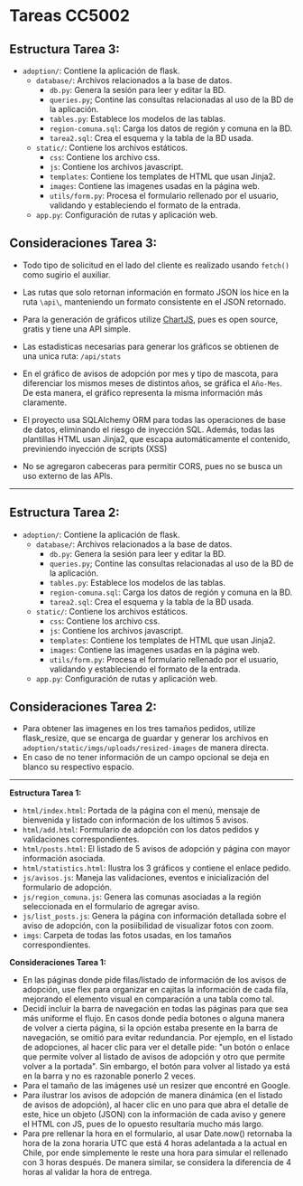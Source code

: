 # Tareas CC5002

## Estructura Tarea 3:
- `adoption/`: Contiene la aplicación de flask.
  - `database/`: Archivos relacionados a la base de datos.
    - `db.py`: Genera la sesión para leer y editar la BD.
    - `queries.py`; Contine las consultas relacionadas al uso de la BD de la aplicación.
    - `tables.py`: Establece los modelos de las tablas.
    - `region-comuna.sql`: Carga los datos de región y comuna en la BD.
    - `tarea2.sql`: Crea el esquema y la tabla de la BD usada.
  - `static/`: Contiene los archivos estáticos.
    - `css`: Contiene los archivo css.
    - `js`: Contiene los archivos javascript.
    - `templates`: Contiene los templates de HTML que usan Jinja2.
    - `images`: Contiene las imagenes usadas en la página web.
    - `utils/form.py`: Procesa el formulario rellenado por el usuario, validando y estableciendo el formato de la entrada.
  - `app.py`: Configuración de rutas y aplicación web.
## Consideraciones Tarea 3:
- Todo tipo de solicitud en el lado del cliente es realizado usando `fetch()` como sugirio el auxiliar.
- Las rutas que solo retornan información en formato JSON los hice en la ruta `\api\`, manteniendo un formato consistente en el JSON retornado.
- Para la generación de gráficos utilize [ChartJS](https://www.chartjs.org), pues es open source, gratis y tiene una API simple. 
- Las estadisticas necesarias para generar los gráficos se obtienen de una unica ruta: `/api/stats`
- En el gráfico de avisos de adopción por mes y tipo de mascota, para diferenciar los mismos meses de distintos años, se gráfica el `Año-Mes`. De esta manera, el gráfico representa la misma información más claramente.

- El proyecto usa SQLAlchemy ORM para todas las operaciones de base de datos, eliminando el riesgo de inyección SQL. Además, todas las plantillas HTML usan Jinja2, que escapa automáticamente el contenido, previniendo inyección de scripts (XSS)
- No se agregaron cabeceras para permitir CORS, pues no se busca un uso externo de las APIs.


---

## Estructura Tarea 2:
- `adoption/`: Contiene la aplicación de flask.
  - `database/`: Archivos relacionados a la base de datos.
    - `db.py`: Genera la sesión para leer y editar la BD.
    - `queries.py`; Contine las consultas relacionadas al uso de la BD de la aplicación.
    - `tables.py`: Establece los modelos de las tablas.
    - `region-comuna.sql`: Carga los datos de región y comuna en la BD.
    - `tarea2.sql`: Crea el esquema y la tabla de la BD usada.
  - `static/`: Contiene los archivos estáticos.
    - `css`: Contiene los archivo css.
    - `js`: Contiene los archivos javascript.
    - `templates`: Contiene los templates de HTML que usan Jinja2.
    - `images`: Contiene las imagenes usadas en la página web.
    - `utils/form.py`: Procesa el formulario rellenado por el usuario, validando y estableciendo el formato de la entrada.
  - `app.py`: Configuración de rutas y aplicación web.
## Consideraciones Tarea 2:
- Para obtener las imagenes en los tres tamaños pedidos, utilize flask_resize, que se encarga de guardar y generar los archivos en `adoption/static/imgs/uploads/resized-images` de manera directa.
- En caso de no tener información de un campo opcional se deja en blanco su respectivo espacio.

---

**Estructura Tarea 1:**
- `html/index.html`: Portada de la página con el menú, mensaje de bienvenida y listado con información de los ultimos 5 avisos.
- `html/add.html`: Formulario de adopción con los datos pedidos y validaciones correspondientes.
- `html/posts.html`: El listado de 5 avisos de adopción y página con mayor información asociada.
- `html/statistics.html`: Ilustra los 3 gráficos y contiene el enlace pedido.
- `js/avisos.js`: Maneja las validaciones, eventos e inicialización del formulario de adopción.
- `js/region_comuna.js`: Genera las comunas asociadas a la región seleccionada en el formulario de agregar aviso.
- `js/list_posts.js`: Genera la página con información detallada sobre el aviso de adopción, con la posiibilidad de visualizar fotos con zoom.
- `imgs`: Carpeta de todas las fotos usadas, en los tamaños correspondientes.

**Consideraciones Tarea 1:**
- En las páginas donde pide filas/listado de información de los avisos de adopción, use flex para organizar en cajitas la información de cada fila, mejorando el elemento visual en comparación a una tabla como tal.
- Decidí incluir la barra de navegación en todas las páginas para que sea más uniforme el flujo. En casos donde pedía botones o alguna manera de volver a cierta página, si la opción estaba presente en la barra de navegación, se omitió para evitar redundancia. Por ejemplo, en el listado de adopciones, al hacer clic para ver el detalle pide: "un botón o enlace que permite volver al listado de avisos de adopción y otro que permite volver a la portada". Sin embargo, el botón para volver al listado ya está en la barra y no es razonable ponerlo 2 veces.
- Para el tamaño de las imágenes usé un resizer que encontré en Google.
- Para ilustrar los avisos de adopción de manera dinámica (en el listado de avisos de adopción), al hacer clic en uno para que abra el detalle de este, hice un objeto (JSON) con la información de cada aviso y genere el HTML con JS, pues de lo opuesto resultaría mucho más largo.
- Para pre rellenar la hora en el formulario, al usar Date.now() retornaba la hora de la zona horaria UTC que está 4 horas adelantada a la actual en Chile, por ende simplemente le reste una hora para simular el rellenado con 3 horas después. De manera similar, se considera la diferencia de 4 horas al validar la hora de entrega.
